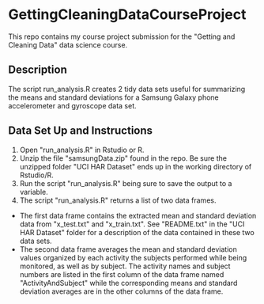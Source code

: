 # GettingCleaningDataCourseProject
This repo contains my course project submission for the "Getting and Cleaning Data" data science course.

## Description
The script run_analysis.R creates 2 tidy data sets useful for summarizing the means and standard deviations for a Samsung Galaxy phone accelerometer and gyroscope data set.

## Data Set Up and Instructions
1. Open "run_analysis.R" in Rstudio or R.
2. Unzip the file "samsungData.zip" found in the repo. Be sure the unzipped folder "UCI HAR Dataset" ends up in the working directory of Rstudio/R.
3. Run the script "run_analysis.R" being sure to save the output to a variable.
4. The script "run_analysis.R" returns a list of two data frames. 
* The first data frame contains the extracted mean and standard deviation data from "x_test.txt" and "x_train.txt". See "README.txt" in the "UCI HAR Dataset" folder for a description of the data contained in these two data sets.
* The second data frame averages the mean and standard deviation values organized by each activity the subjects performed while being monitored, as well as by subject. The activity names and subject numbers are listed in the first column of the data frame named "ActivityAndSubject" while the corresponding means and standard deviation averages are in the other columns of the data frame. 